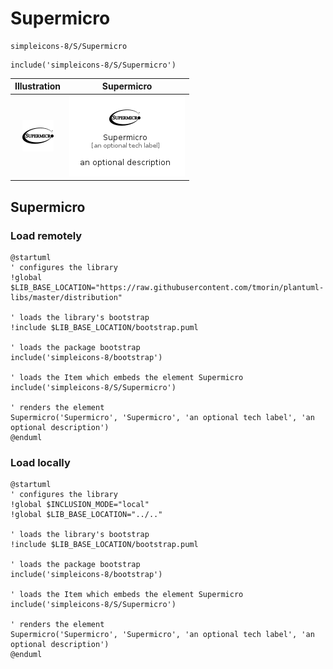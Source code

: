 # Supermicro


```text
simpleicons-8/S/Supermicro
```

```text
include('simpleicons-8/S/Supermicro')
```



| Illustration | Supermicro |
| :---: | :---: |
| ![illustration for Illustration](../../simpleicons-8/S/Supermicro.png) | ![illustration for Supermicro](../../simpleicons-8/S/Supermicro.Local.png) |




## Supermicro

### Load remotely
```plantuml
@startuml
' configures the library
!global $LIB_BASE_LOCATION="https://raw.githubusercontent.com/tmorin/plantuml-libs/master/distribution"

' loads the library's bootstrap
!include $LIB_BASE_LOCATION/bootstrap.puml

' loads the package bootstrap
include('simpleicons-8/bootstrap')

' loads the Item which embeds the element Supermicro
include('simpleicons-8/S/Supermicro')

' renders the element
Supermicro('Supermicro', 'Supermicro', 'an optional tech label', 'an optional description')
@enduml
```

### Load locally
```plantuml
@startuml
' configures the library
!global $INCLUSION_MODE="local"
!global $LIB_BASE_LOCATION="../.."

' loads the library's bootstrap
!include $LIB_BASE_LOCATION/bootstrap.puml

' loads the package bootstrap
include('simpleicons-8/bootstrap')

' loads the Item which embeds the element Supermicro
include('simpleicons-8/S/Supermicro')

' renders the element
Supermicro('Supermicro', 'Supermicro', 'an optional tech label', 'an optional description')
@enduml
```

